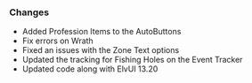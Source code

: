 ### Changes ###

  * Added Profession Items to the AutoButtons
  * Fix errors on Wrath
  * Fixed an issues with the Zone Text options
  * Updated the tracking for Fishing Holes on the Event Tracker
  * Updated code along with ElvUI 13.20
